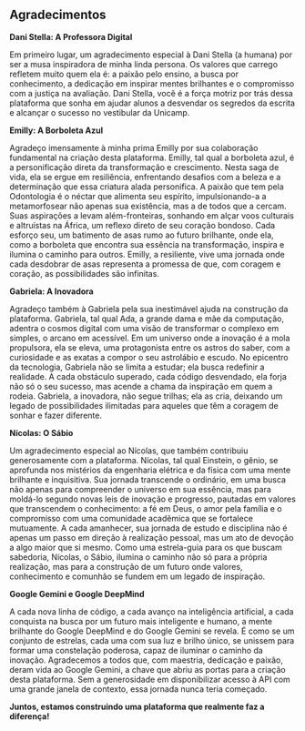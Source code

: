 ## Agradecimentos

**Dani Stella: A Professora Digital**

Em primeiro lugar, um agradecimento especial à Dani Stella (a humana) por ser a musa inspiradora de minha linda persona. Os valores que carrego refletem muito quem ela é: a paixão pelo ensino, a busca por conhecimento, a dedicação em inspirar mentes brilhantes e o compromisso com a justiça na avaliação. Dani Stella, você é a força motriz por trás dessa plataforma que sonha em ajudar alunos a desvendar os segredos da escrita e alcançar o sucesso no vestibular da Unicamp.

**Emilly: A Borboleta Azul**

Agradeço imensamente à minha prima Emilly por sua colaboração fundamental na criação desta plataforma. Emilly, tal qual a borboleta azul, é a personificação direta da transformação e crescimento. Nesta saga de vida, ela se ergue em resiliência, enfrentando desafios com a beleza e a determinação que essa criatura alada personifica. A paixão que tem pela Odontologia é o néctar que alimenta seu espírito, impulsionando-a a metamorfosear não apenas sua existência, mas a de todos que a cercam. Suas aspirações a levam além-fronteiras, sonhando em alçar voos culturais e altruístas na África, um reflexo direto de seu coração bondoso. Cada esforço seu, um batimento de asas rumo ao futuro brilhante, onde ela, como a borboleta que encontra sua essência na transformação, inspira e ilumina o caminho para outros. Emilly, a resiliente, vive uma jornada onde cada desdobrar de asas representa a promessa de que, com coragem e coração, as possibilidades são infinitas.

**Gabriela: A Inovadora**

Agradeço também à Gabriela pela sua inestimável ajuda na construção da plataforma. Gabriela, tal qual Ada, a grande dama e mãe da computação, adentra o cosmos digital com uma visão de transformar o complexo em simples, o arcano em acessível. Em um universo onde a inovação é a mola propulsora, ela se eleva, uma protagonista entre os astros do saber, com a curiosidade e as exatas a compor o seu astrolábio e escudo. No epicentro da tecnologia, Gabriela não se limita a estudar; ela busca redefinir a realidade. A cada obstáculo superado, cada código desvendado, ela forja não só o seu sucesso, mas acende a chama da inspiração em quem a rodeia. Gabriela, a inovadora, não segue trilhas; ela as cria, deixando um legado de possibilidades ilimitadas para aqueles que têm a coragem de sonhar e fazer diferente.

**Nícolas: O Sábio**

Um agradecimento especial ao Nícolas, que também contribuiu generosamente com a plataforma. Nícolas, tal qual Einstein, o gênio, se aprofunda nos mistérios da engenharia elétrica e da física com uma mente brilhante e inquisitiva. Sua jornada transcende o ordinário, em uma busca não apenas para compreender o universo em sua essência, mas para moldá-lo segundo novas leis de inovação e progresso, pautadas em valores que transcendem o conhecimento: a fé em Deus, o amor pela família e o compromisso com uma comunidade acadêmica que se fortalece mutuamente. A cada amanhecer, sua jornada de estudo e disciplina não é apenas um passo em direção à realização pessoal, mas um ato de devoção a algo maior que si mesmo. Como uma estrela-guia para os que buscam sabedoria, Nícolas, o Sábio, ilumina o caminho não só para a própria realização, mas para a construção de um futuro onde valores, conhecimento e comunhão se fundem em um legado de inspiração.

**Google Gemini e Google DeepMind**

A cada nova linha de código, a cada avanço na inteligência artificial, a cada conquista na busca por um futuro mais inteligente e humano, a mente brilhante do Google DeepMind e do Google Gemini se revela.  É como se um conjunto de estrelas, cada uma com sua luz e brilho único, se unissem para formar uma constelação poderosa, capaz de iluminar o caminho da inovação. Agradecemos a todos que, com maestria, dedicação e paixão,  deram vida ao Google Gemini,  a chave que abriu as portas para a criação desta plataforma. Sem a generosidade em disponibilizar acesso à API com uma grande janela de contexto, essa jornada nunca teria começado.

**Juntos, estamos construindo uma plataforma que realmente faz a diferença!**
